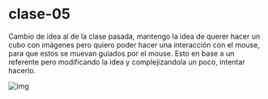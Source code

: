 # clase-05
Cambio de idea al de la clase pasada, mantengo la idea de querer hacer un cubo con imágenes pero quiero poder hacer una interacción con el mouse, para que estos se muevan guiados por el mouse. Esto en base a un referente pero modificando la idea y complejizandola un poco, intentar hacerlo. 

![img](./Img-1) 


